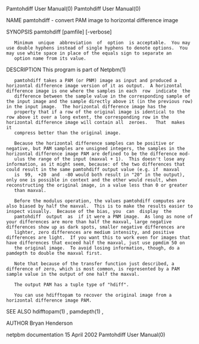 Pamtohdiff User Manual(0)                                                                                                                                                           Pamtohdiff User Manual(0)



NAME
       pamtohdiff - convert PAM image to horizontal difference image


SYNOPSIS
       pamtohdiff [pamfile] [-verbose]

       Minimum  unique  abbreviation  of  option  is acceptable.  You may use double hyphens instead of single hyphens to denote options.  You may use white space in place of the equals sign to separate an
       option name from its value.


DESCRIPTION
       This program is part of Netpbm(1)

       pamtohdiff takes a PAM (or PNM) image as input and produced a horizontal difference image version of it as output.  A horizontal difference image is one where the samples in each  row  indicate  the
       difference between the sample value in the corresponding sample of the input image and the sample directly above it (in the previous row) in the input image.  The horizontal difference image has the
       property that if a row of the original image is identical to the row above it over a long extent, the corresponding row in the horizontal difference image will contain all  zeroes.   That  makes  it
       compress better than the original image.

       Because the horizontal difference samples can be positive or negative, but PAM samples are unsigned integers, the samples in the horizontal difference image PAM are defined to be the difference mod-
       ulus the range of the input (maxval + 1).  This doesn't lose any information, as it might seem, because: of the two differences that could result in the same pamtohdiff output value (e.g. if  maxval
       is  99,  +20  and  -80 would both result in "20" in the output), only one is possible in context and the other would result, when reconstructing the original image, in a value less than 0 or greater
       than maxval.

       Before the modulus operation, the values pamtohdiff computes are also biased by half the maxval.  This is to make the results easier to inspect visually.  Because of the bias, you  can  display  the
       pamtohdiff  output  as  if it were a PNM image.  As long as none of your differences are more than half the maxval, large negative differences show up as dark spots, smaller negative differences are
       lighter, zero differences are medium intensity, and positive differences are light.  If you want this to work even for images that have differences that exceed half the maxval, just use ppmdim 50 on
       the original image.  To avoid losing information, though, do a pamdepth to double the maxval first.

       Note that because of the transfer function just described, a difference of zero, which is most common, is represented by a PAM sample value in the output of one half the maxval.

       The output PAM has a tuple type of "hdiff".

       You can use hdifftopam to recover the original image from a horizontal difference image PAM.



SEE ALSO
       hdifftopam(1) , pamdepth(1) ,


AUTHOR
       Bryan Henderson



netpbm documentation                                                                            15 April 2002                                                                       Pamtohdiff User Manual(0)
